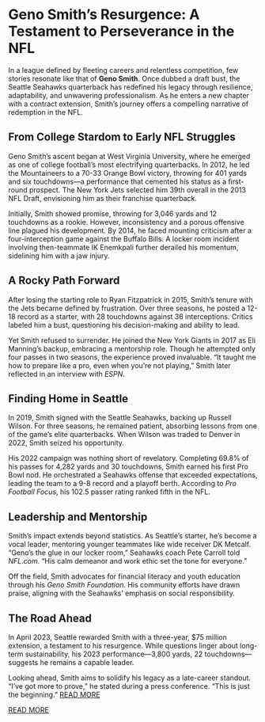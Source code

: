 # Geno Smith’s Resurgence: A Testament to Perseverance in the NFL  

In a league defined by fleeting careers and relentless competition, few stories resonate like that of **Geno Smith**. Once dubbed a draft bust, the Seattle Seahawks quarterback has redefined his legacy through resilience, adaptability, and unwavering professionalism. As he enters a new chapter with a contract extension, Smith’s journey offers a compelling narrative of redemption in the NFL.  

## From College Stardom to Early NFL Struggles  

Geno Smith’s ascent began at West Virginia University, where he emerged as one of college football’s most electrifying quarterbacks. In 2012, he led the Mountaineers to a 70-33 Orange Bowl victory, throwing for 401 yards and six touchdowns—a performance that cemented his status as a first-round prospect. The New York Jets selected him 39th overall in the 2013 NFL Draft, envisioning him as their franchise quarterback.  

Initially, Smith showed promise, throwing for 3,046 yards and 12 touchdowns as a rookie. However, inconsistency and a porous offensive line plagued his development. By 2014, he faced mounting criticism after a four-interception game against the Buffalo Bills. A locker room incident involving then-teammate IK Enemkpali further derailed his momentum, sidelining him with a jaw injury.  

## A Rocky Path Forward  

After losing the starting role to Ryan Fitzpatrick in 2015, Smith’s tenure with the Jets became defined by frustration. Over three seasons, he posted a 12-18 record as a starter, with 28 touchdowns against 36 interceptions. Critics labeled him a bust, questioning his decision-making and ability to lead.  

Yet Smith refused to surrender. He joined the New York Giants in 2017 as Eli Manning’s backup, embracing a mentorship role. Though he attempted only four passes in two seasons, the experience proved invaluable. “It taught me how to prepare like a pro, even when you’re not playing,” Smith later reflected in an interview with *ESPN*.  

## Finding Home in Seattle  

In 2019, Smith signed with the Seattle Seahawks, backing up Russell Wilson. For three seasons, he remained patient, absorbing lessons from one of the game’s elite quarterbacks. When Wilson was traded to Denver in 2022, Smith seized his opportunity.  

His 2022 campaign was nothing short of revelatory. Completing 69.8% of his passes for 4,282 yards and 30 touchdowns, Smith earned his first Pro Bowl nod. He orchestrated a Seahawks offense that exceeded expectations, leading the team to a 9-8 record and a playoff berth. According to *Pro Football Focus*, his 102.5 passer rating ranked fifth in the NFL.  

## Leadership and Mentorship  

Smith’s impact extends beyond statistics. As Seattle’s starter, he’s become a vocal leader, mentoring younger teammates like wide receiver DK Metcalf. “Geno’s the glue in our locker room,” Seahawks coach Pete Carroll told *NFL.com*. “His calm demeanor and work ethic set the tone for everyone.”  

Off the field, Smith advocates for financial literacy and youth education through his *Geno Smith Foundation*. His community efforts have drawn praise, aligning with the Seahawks’ emphasis on social responsibility.  

## The Road Ahead  

In April 2023, Seattle rewarded Smith with a three-year, $75 million extension, a testament to his resurgence. While questions linger about long-term sustainability, his 2023 performance—3,800 yards, 22 touchdowns—suggests he remains a capable leader.  

Looking ahead, Smith aims to solidify his legacy as a late-career standout. “I’ve got more to prove,” he stated during a press conference. “This is just the beginning.”  [READ MORE](https://www.articlegiants.com/2025/03/geno-smiths-journey-to-nfl-success/)

[READ MORE](https://www.articlegiants.com/)
